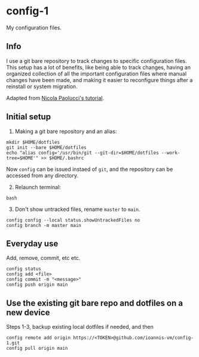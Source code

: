 # config-1

My configuration files.

## Info

I use a git bare repository to track changes to specific configuration files. This setup has a lot of benefits, like being able to track changes, having an organized collection of all the important configuration files where manual changes have been made, and making it easier to reconfigure things after a reinstall or system migration.

Adapted from [Nicola Paolucci's tutorial](https://www.atlassian.com/git/tutorials/dotfiles).

## Initial setup

1. Making a git bare repository and an alias:
```
mkdir $HOME/dotfiles
git init --bare $HOME/dotfiles
echo "alias config='/usr/bin/git --git-dir=$HOME/dotfiles --work-tree=$HOME'" >> $HOME/.bashrc
```
Now `config` can be issued instaed of `git`, and the repository can be accessed from any directory.

2. Relaunch terminal:
```
bash
```
3. Don't show untracked files, rename `master` to `main`.
```
config config --local status.showUntrackedFiles no
config branch -m master main
```

## Everyday use

Add, remove, commit, etc etc.
```
config status
config add <file>
config commit -m "<message>"
config push origin main
```

## Use the existing git bare repo and dotfiles on a new device

Steps 1-3, backup existing local dotfiles if needed, and then
```
config remote add origin https://<TOKEN>@github.com/ioannis-vm/config-1.git
config pull origin main
```
